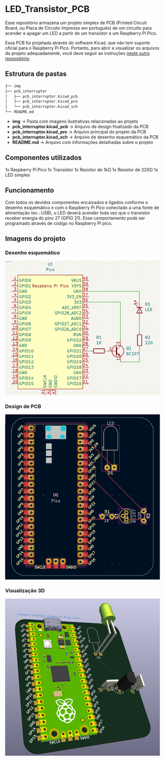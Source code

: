 # LED_Transistor_PCB

Esse repositório armazena um projeto simples de PCB (Printed Circuit Board, ou Placa de Circuito Impresso em português) de um circuito para acender e apagar um LED a partir de um transistor e um Raspberry Pi Pico.

Essa PCB foi projetada através do software Kicad, que não tem suporte oficial para o Raspberry Pi Pico. Portanto, para abrir e visualizar os arquivos do projeto adequadamente, você deve seguir as instruções [neste outro respositório](https://github.com/ncarandini/KiCad-RP-Pico).

## Estrutura de pastas

```bash
├── img
├── pcb_interruptor
│   ├── pcb_interruptor.kicad_pcb
│   ├── pcb_interruptor.kicad_pro
│   └── pcb_interruptor.kicad_sch
└── README.md
```

- **img** -> Pasta com imagens ilustrativas relacionadas ao projeto
- **pcb_interruptor.kicad_pcb** -> Arquivo de design finalizado da PCB
- **pcb_interruptor.kicad_pro** -> Arquivo principal do projeto da PCB
- **pcb_interruptor.kicad_sch** -> Arquivo de desenho esquemático da PCB
- **README.md** -> Arquivo com informações detalhadas sobre o projeto

## Componentes utilizados

1x Raspberry Pi Pico
1x Transistor
1x Resistor de 1kΩ
1x Resistor de 220Ω
1x LED simples

## Funcionamento

Com todos os devidos componentes encaixados e ligados conforme o desenho esquemático e com o Raspberry Pi Pico conectado a uma fonte de alimentação (ex.: USB), o LED deverá acender toda vez que o transistor receber energia do pino 27 (GPIO 21). Esse comportamento pode ser programado através de código no Raspberry PI pico.

## Imagens do projeto

### Desenho esquemático

![](./img/pcb_desenho_esquematico.png)

### Design de PCB

![](./img/pcb_design.png)

### Visualização 3D

![](./img/pcb_3d_view.png)
